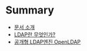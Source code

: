 # Summary

* [문서 소개](README.md)
* [LDAP란 무엇인가?](chapter1.md)
* [공개형 LDAP엔진 OpenLDAP](acf5-ac1c-d615-ldapc5d4-c9c4-openldap.md)

